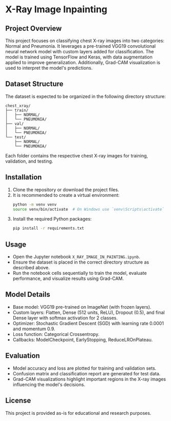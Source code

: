 # X-Ray Image Inpainting

## Project Overview
This project focuses on classifying chest X-ray images into two categories: Normal and Pneumonia. It leverages a pre-trained VGG19 convolutional neural network model with custom layers added for classification. The model is trained using TensorFlow and Keras, with data augmentation applied to improve generalization. Additionally, Grad-CAM visualization is used to interpret the model's predictions.

## Dataset Structure
The dataset is expected to be organized in the following directory structure:

```
chest_xray/
├── train/
│   ├── NORMAL/
│   └── PNEUMONIA/
├── val/
│   ├── NORMAL/
│   └── PNEUMONIA/
└── test/
    ├── NORMAL/
    └── PNEUMONIA/
```

Each folder contains the respective chest X-ray images for training, validation, and testing.

## Installation

1. Clone the repository or download the project files.
2. It is recommended to create a virtual environment:
   ```bash
   python -m venv venv
   source venv/bin/activate  # On Windows use `venv\Scripts\activate`
   ```
3. Install the required Python packages:
   ```bash
   pip install -r requirements.txt
   ```

## Usage

- Open the Jupyter notebook `X_RAY_IMAGE_IN_PAINTING.ipynb`.
- Ensure the dataset is placed in the correct directory structure as described above.
- Run the notebook cells sequentially to train the model, evaluate performance, and visualize results using Grad-CAM.

## Model Details

- Base model: VGG19 pre-trained on ImageNet (with frozen layers).
- Custom layers: Flatten, Dense (512 units, ReLU), Dropout (0.5), and final Dense layer with softmax activation for 2 classes.
- Optimizer: Stochastic Gradient Descent (SGD) with learning rate 0.0001 and momentum 0.9.
- Loss function: Categorical Crossentropy.
- Callbacks: ModelCheckpoint, EarlyStopping, ReduceLROnPlateau.

## Evaluation

- Model accuracy and loss are plotted for training and validation sets.
- Confusion matrix and classification report are generated for test data.
- Grad-CAM visualizations highlight important regions in the X-ray images influencing the model's decisions.

## License

This project is provided as-is for educational and research purposes.
